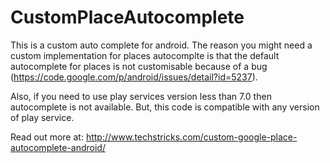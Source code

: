 # CustomPlaceAutocomplete
This is a custom auto complete for android. The reason you might need a custom implementation for places autocomplte is that the default autocomplete for places is not customisable because of a bug (https://code.google.com/p/android/issues/detail?id=5237). 

Also, if you need to use play services version less than 7.0 then autocomplete is not available. But, this code is compatible with any version of play service.

Read out more at: http://www.techstricks.com/custom-google-place-autocomplete-android/

